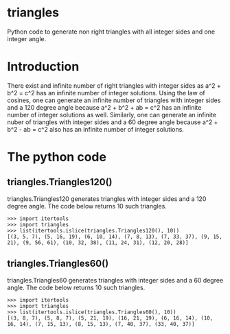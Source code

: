 # triangles

Python code to generate non right triangles with all integer sides and one
integer angle.

# Introduction

There exist and infinite number of right triangles with integer sides as
a^2 + b^2 = c^2 has an infinite number of integer solutions. Using the law
of cosines, one can generate an infinite number of triangles with integer
sides and a 120 degree angle because a^2 + b^2 + ab = c^2 has an infinite
number of integer solutions as well. Similarly, one can generate an infinite
nuber of triangles with integer sides and a 60 degree angle because 
a^2 + b^2 - ab = c^2 also has an infinite number of integer solutions.

# The python code

## triangles.Triangles120()

triangles.Triangles120 generates triangles with integer sides and a 120 degree
angle. The code below returns 10 such triangles.

```
>>> import itertools
>>> import triangles
>>> list(itertools.islice(triangles.Triangles120(), 10))
[(3, 5, 7), (5, 16, 19), (6, 10, 14), (7, 8, 13), (7, 33, 37), (9, 15, 21), (9, 56, 61), (10, 32, 38), (11, 24, 31), (12, 20, 28)]
```

## triangles.Triangles60()

triangles.Triangles60 generates triangles with integer sides and a 60 degree
angle. The code below returns 10 such triangles.

```
>>> import itertools
>>> import triangles
>>> list(itertools.islice(triangles.Triangles60(), 10))
[(3, 8, 7), (5, 8, 7), (5, 21, 19), (16, 21, 19), (6, 16, 14), (10, 16, 14), (7, 15, 13), (8, 15, 13), (7, 40, 37), (33, 40, 37)]
```

